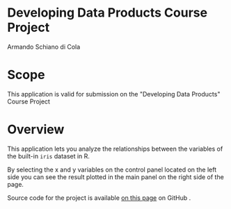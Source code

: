 # Developing Data Products Course Project
Armando Schiano di Cola  



# Scope

This application is valid for submission on the "Developing Data Products" Course Project


# Overview

This application lets you analyze the relationships between the variables of the built-in `iris` dataset in R. 

By selecting the x and y variables on the control panel located on the left side you can see the result plotted in the main panel on the right side of the page.

Source code for the project is available [on this page](https://github.com/armandoschianodicola/developing-data-products) on GitHub .




